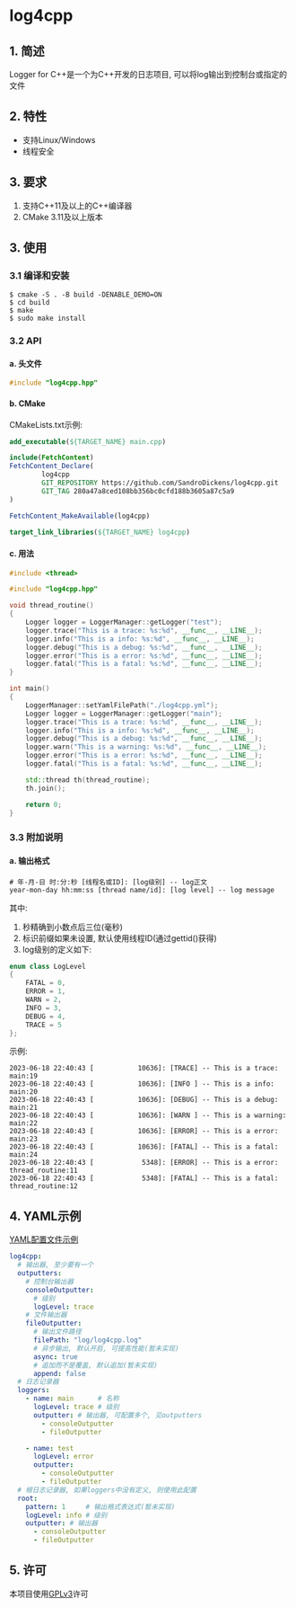 # log4cpp

## 1. 简述

Logger for C++是一个为C++开发的日志项目, 可以将log输出到控制台或指定的文件

## 2. 特性

- 支持Linux/Windows
- 线程安全

## 3. 要求

1. 支持C++11及以上的C++编译器
3. CMake 3.11及以上版本

## 3. 使用

### 3.1 编译和安装

```shell
$ cmake -S . -B build -DENABLE_DEMO=ON
$ cd build
$ make
$ sudo make install
```

### 3.2 API

#### a. 头文件

```c++
#include "log4cpp.hpp"
```

#### b. CMake

CMakeLists.txt示例:

```cmake
add_executable(${TARGET_NAME} main.cpp)

include(FetchContent)
FetchContent_Declare(
        log4cpp
        GIT_REPOSITORY https://github.com/SandroDickens/log4cpp.git
        GIT_TAG 280a47a8ced108bb356bc0cfd188b3605a87c5a9
)

FetchContent_MakeAvailable(log4cpp)

target_link_libraries(${TARGET_NAME} log4cpp)
```

#### c. 用法

```c++
#include <thread>

#include "log4cpp.hpp"

void thread_routine()
{
	Logger logger = LoggerManager::getLogger("test");
	logger.trace("This is a trace: %s:%d", __func__, __LINE__);
	logger.info("This is a info: %s:%d", __func__, __LINE__);
	logger.debug("This is a debug: %s:%d", __func__, __LINE__);
	logger.error("This is a error: %s:%d", __func__, __LINE__);
	logger.fatal("This is a fatal: %s:%d", __func__, __LINE__);
}

int main()
{
	LoggerManager::setYamlFilePath("./log4cpp.yml");
	Logger logger = LoggerManager::getLogger("main");
	logger.trace("This is a trace: %s:%d", __func__, __LINE__);
	logger.info("This is a info: %s:%d", __func__, __LINE__);
	logger.debug("This is a debug: %s:%d", __func__, __LINE__);
	logger.warn("This is a warning: %s:%d", __func__, __LINE__);
	logger.error("This is a error: %s:%d", __func__, __LINE__);
	logger.fatal("This is a fatal: %s:%d", __func__, __LINE__);

	std::thread th(thread_routine);
	th.join();

	return 0;
}

```

### 3.3 附加说明

#### a. 输出格式

```text
# 年-月-日 时:分:秒 [线程名或ID]: [log级别] -- log正文
year-mon-day hh:mm:ss [thread name/id]: [log level] -- log message
```

其中:

1. 秒精确到小数点后三位(毫秒)
2. 标识前缀如果未设置, 默认使用线程ID(通过gettid()获得)
3. log级别的定义如下:

```c++
enum class LogLevel
{
	FATAL = 0,
	ERROR = 1,
	WARN = 2,
	INFO = 3,
	DEBUG = 4,
	TRACE = 5
};
```

示例:

```shell
2023-06-18 22:40:43 [           10636]: [TRACE] -- This is a trace: main:19
2023-06-18 22:40:43 [           10636]: [INFO ] -- This is a info: main:20
2023-06-18 22:40:43 [           10636]: [DEBUG] -- This is a debug: main:21
2023-06-18 22:40:43 [           10636]: [WARN ] -- This is a warning: main:22
2023-06-18 22:40:43 [           10636]: [ERROR] -- This is a error: main:23
2023-06-18 22:40:43 [           10636]: [FATAL] -- This is a fatal: main:24
2023-06-18 22:40:43 [            5348]: [ERROR] -- This is a error: thread_routine:11
2023-06-18 22:40:43 [            5348]: [FATAL] -- This is a fatal: thread_routine:12
```

## 4. YAML示例

[YAML配置文件示例](src/demo/log4cpp.yml)

```yaml
log4cpp:
  # 输出器, 至少要有一个
  outputters:
    # 控制台输出器
    consoleOutputter:
      # 级别
      logLevel: trace
    # 文件输出器
    fileOutputter:
      # 输出文件路径
      filePath: "log/log4cpp.log"
      # 异步输出, 默认开启, 可提高性能(暂未实现)
      async: true
      # 追加而不是覆盖, 默认追加(暂未实现)
      append: false
  # 日志记录器
  loggers:
    - name: main      # 名称
      logLevel: trace # 级别
      outputter: # 输出器, 可配置多个, 见outputters
        - consoleOutputter
        - fileOutputter

    - name: test
      logLevel: error
      outputter:
        - consoleOutputter
        - fileOutputter
  # 根日志记录器, 如果loggers中没有定义, 则使用此配置
  root:
    pattern: 1     # 输出格式表达式(暂未实现)
    logLevel: info # 级别
    outputter: # 输出器
      - consoleOutputter
      - fileOutputter
```

## 5. 许可

本项目使用[GPLv3](LICENSE)许可
